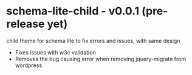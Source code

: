 # schema-lite-child - v0.0.1 (pre-release yet)

child theme for schema lite to fix errors and issues, with same design

- Fixes issues with w3c validation
- Removes the bug causing error when removing jquery-migrate from wordpress
